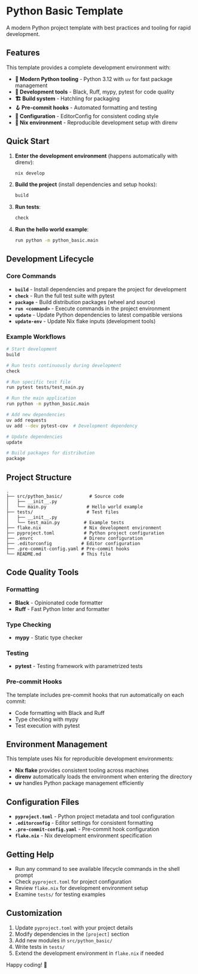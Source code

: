 
# Python Basic Template

A modern Python project template with best practices and tooling for rapid development.

## Features

This template provides a complete development environment with:

- **🚀 Modern Python tooling** - Python 3.12 with `uv` for fast package management
- **🔧 Development tools** - Black, Ruff, mypy, pytest for code quality
- **🏗️ Build system** - Hatchling for packaging
- **🪝 Pre-commit hooks** - Automated formatting and testing
- **📝 Configuration** - EditorConfig for consistent coding style
- **🔄 Nix environment** - Reproducible development setup with direnv

## Quick Start

1. **Enter the development environment** (happens automatically with direnv):
   ```bash
   nix develop
   ```

2. **Build the project** (install dependencies and setup hooks):
   ```bash
   build
   ```

3. **Run tests**:
   ```bash
   check
   ```

4. **Run the hello world example**:
   ```bash
   run python -m python_basic.main
   ```

## Development Lifecycle

### Core Commands

- **`build`** - Install dependencies and prepare the project for development
- **`check`** - Run the full test suite with pytest
- **`package`** - Build distribution packages (wheel and source)
- **`run <command>`** - Execute commands in the project environment
- **`update`** - Update Python dependencies to latest compatible versions
- **`update-env`** - Update Nix flake inputs (development tools)

### Example Workflows

```bash
# Start development
build

# Run tests continuously during development
check

# Run specific test file
run pytest tests/test_main.py

# Run the main application
run python -m python_basic.main

# Add new dependencies
uv add requests
uv add --dev pytest-cov  # Development dependency

# Update dependencies
update

# Build packages for distribution
package
```

## Project Structure

```
.
├── src/python_basic/          # Source code
│   ├── __init__.py
│   └── main.py               # Hello world example
├── tests/                    # Test files
│   ├── __init__.py
│   └── test_main.py         # Example tests
├── flake.nix                # Nix development environment
├── pyproject.toml           # Python project configuration
├── .envrc                   # Direnv configuration
├── .editorconfig           # Editor configuration
├── .pre-commit-config.yaml # Pre-commit hooks
└── README.md               # This file
```

## Code Quality Tools

### Formatting
- **Black** - Opinionated code formatter
- **Ruff** - Fast Python linter and formatter

### Type Checking
- **mypy** - Static type checker

### Testing
- **pytest** - Testing framework with parametrized tests

### Pre-commit Hooks
The template includes pre-commit hooks that run automatically on each commit:
- Code formatting with Black and Ruff
- Type checking with mypy
- Test execution with pytest

## Environment Management

This template uses Nix for reproducible development environments:

- **Nix flake** provides consistent tooling across machines
- **direnv** automatically loads the environment when entering the directory
- **uv** handles Python package management efficiently

## Configuration Files

- **`pyproject.toml`** - Python project metadata and tool configuration
- **`.editorconfig`** - Editor settings for consistent formatting
- **`.pre-commit-config.yaml`** - Pre-commit hook configuration
- **`flake.nix`** - Nix development environment specification

## Getting Help

- Run any command to see available lifecycle commands in the shell prompt
- Check `pyproject.toml` for project configuration
- Review `flake.nix` for development environment setup
- Examine `tests/` for testing examples

## Customization

1. Update `pyproject.toml` with your project details
2. Modify dependencies in the `[project]` section
3. Add new modules in `src/python_basic/`
4. Write tests in `tests/`
5. Extend the development environment in `flake.nix` if needed

Happy coding! 🐍
